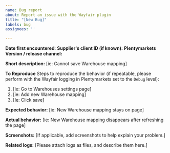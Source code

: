```yaml
---
name: Bug report
about: Report an issue with the Wayfair plugin
title: "[New Bug]"
labels: bug
assignees: ''

---
```


**Date first encountered**:
**Supplier's client ID (if known):**
**Plentymarkets Version / release channel:**

**Short description:**
[ie: Cannot save Warehouse mapping]

**To Reproduce**
Steps to reproduce the behavior (if repeatable, please perform with the Wayfair logging in Plentymarkets set to the `Debug` level):
1. [ie: Go to Warehouses settings page]
2. [ie: Add new Warehouse mapping]
3. [Ie: Click save]

**Expected behavior:**
[ie: New Warehouse mapping stays on page]

**Actual behavior:**
[ie: New Warehouse mapping disappears after refreshing the page]

**Screenshots:**
[If applicable, add screenshots to help explain your problem.]

**Related logs:**
[Please attach logs as files, and describe them here.]
